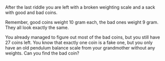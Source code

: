 After the last riddle you are left with a broken weighting scale and a sack with good and bad coins. 

Remember, good coins weight 10 gram each, the bad ones weight 9 gram. They all look exactly the same.

You already managed to figure out most of the bad coins, but you still have 27 coins left. You know that exactly one coin is a fake one, but you only have an old pendulum balance scale from your grandmother without any weights. Can you find the bad coin?
